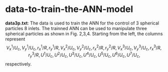 # data-to-train-the-ANN-model

**data3p.txt**: The data is used to train the ANN for the control of $3$ spherical particles $8$ inlets. The trainned ANN can be used to manipulate three spherical  particles as shown in Fig. 2,3,4. Starting from the left, the columns represent $$V^1_x/U_c, V^1_y/U_c,r^1_x/R, r^1_y/R,V^2_x/U_c, V^2_y/U_c,r^2_x/R, r^2_y/R,V^3_x/U_c, V^3_y/U_c,r^3_x/R, r^3_y/R,U^1/U_c,U^2/U_c,U^3/U_c,U^4/U_c,U^5/U_c,U^6/U_c,U^7/U_c,$$ respectively.
                           
                           
                           














